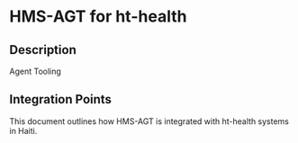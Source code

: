 # HMS-AGT for ht-health

## Description

Agent Tooling

## Integration Points

This document outlines how HMS-AGT is integrated with ht-health systems in Haiti.

